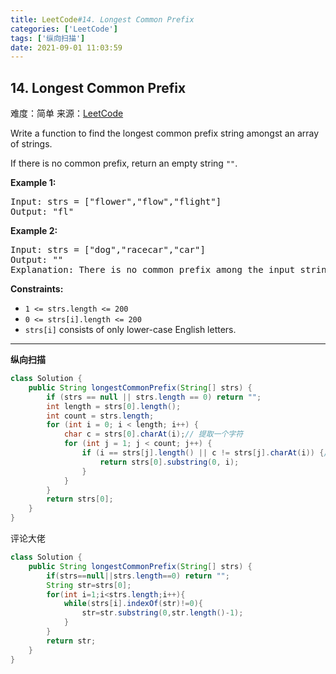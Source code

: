 ```yaml
---
title: LeetCode#14. Longest Common Prefix
categories: ['LeetCode']
tags: ['纵向扫描']
date: 2021-09-01 11:03:59
---
```

## 14. Longest Common Prefix

难度：<span class="level-eazy">简单</span>
来源：[LeetCode](https://leetcode-cn.com/problems/longest-common-prefix/)

Write a function to find the longest common prefix string amongst an array of strings.

If there is no common prefix, return an empty string `""`.

<!--more-->

**Example 1:**

<pre>
Input: strs = ["flower","flow","flight"]
Output: "fl"
</pre>

**Example 2:**
<pre>
Input: strs = ["dog","racecar","car"]
Output: ""
Explanation: There is no common prefix among the input strings.
</pre>

**Constraints:**

- <code>1 <= strs.length <= 200</code>
- <code>0 <= strs[i].length <= 200</code>
- <code>strs[i]</code> consists of only lower-case English letters.

------

**纵向扫描**

```java
class Solution {
    public String longestCommonPrefix(String[] strs) {
        if (strs == null || strs.length == 0) return "";
        int length = strs[0].length();
        int count = strs.length;
        for (int i = 0; i < length; i++) {
            char c = strs[0].charAt(i);// 提取一个字符
            for (int j = 1; j < count; j++) {
                if (i == strs[j].length() || c != strs[j].charAt(i)) {// 如果长度超过或者不同字符直接输出
                    return strs[0].substring(0, i);
                }
            }
        }
        return strs[0];
    }
}
```

评论大佬

```java
class Solution {
    public String longestCommonPrefix(String[] strs) {
        if(strs==null||strs.length==0) return "";
        String str=strs[0];
        for(int i=1;i<strs.length;i++){
            while(strs[i].indexOf(str)!=0){
                str=str.substring(0,str.length()-1);
            }
        }
        return str;
    }
}
```


